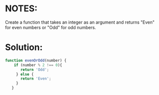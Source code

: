 # NOTES:
Create a function that takes an integer as an argument and returns "Even" for even numbers or "Odd" for odd numbers.

# Solution:	
```javascript
function evenOrOdd(number) {
    if (number % 2 !== 0){
       return 'Odd';
     } else {
       return 'Even';
     }
   }
```
